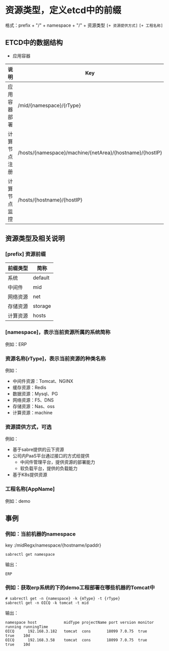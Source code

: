 # 资源类型，定义etcd中的前缀
格式：prefix + "/" + namespace + "/" + 资源类型 `[+ 资源提供方式]` `[+ 工程名称]`
## ETCD中的数据结构
- 应用容器

| 说明     | Key                                                      | value                                                                                                                                                                                                                                                                                                                                                                                                                                                                                                                                                                                                                                                                                                                                                                                                           |
|--------|----------------------------------------------------------|-----------------------------------------------------------------------------------------------------------------------------------------------------------------------------------------------------------------------------------------------------------------------------------------------------------------------------------------------------------------------------------------------------------------------------------------------------------------------------------------------------------------------------------------------------------------------------------------------------------------------------------------------------------------------------------------------------------------------------------------------------------------------------------------------------------------|
| 应用容器部署 | /mid/{namespace}/{rType}                                 | {"apiVersion":"beta","kind":"Config","metadata":{"namespace":"OICQ","netarea":"WEB","appname":"cons"},"spec":{"midtype":"Tomcat","version":"7.0.75","installPath":"/u02/app","pkgDownloadPath":"http://124.71.219.53:8001/uploads/uploads/2022/05/07/apache-tomcat-7.0.75.tar.gz","run_type":["cluster","standalone"],"user":{"name":"miduser","group":"miduser"},"default":{"jdk":{"javaopts":"-server -Xms1024M -Xmx1024M -Xss512k"},"tomcat":{"javaopts":"-server -Xms1024M -Xmx1024M -Xss512k","listeningport":"18099","ajpport":"18009","shutdownport":"18005"}},"deployaction":{"timer":"2022-06-11 23:20:53.6111120","action":"Install","deploy_host":["192.168.3.182","192.168.3.58"],"deployHostStatus":[{"192.168.3.182":{"run_status":true,"status_report_timer":"2022-06-11 23:20:53.6111120"}}]}}} |
| 计算节点注册 | /hosts/{namespace}/machine/{netArea}/{hostname}/{hostIP} | {"HostName":"ks4","IPAddr":"192.168.3.182","BelongTo":"OICQ","Area":"WEB","Annotation":null,"Online":true,"Mem":{"3755":9837},"Platform":"x86_64","OS":"Linux","Core":"3.10.0-1160.el7.x86_64","CPUs":2}                                                                                                                                                                                                                                                                                                                                                                                                                                                                                                                                                                                                        |
| 计算节点监控 | /hosts/{hostname}/{hostIP}                               | /hosts/{namespace}/machine/{netArea}/{hostname}/{hostIP}                                                                                                                                                                                                                                                                                                                                                                                                                                                                                                                                                                                                                                                                                                                                                        |


## 资源类型及相关说明
### [prefix] 资源前缀
| 前缀类型 | 简称      |
|------|---------|
| 系统   | default |
| 中间件  | mid     |
| 网络资源 | net     |
| 存储资源 | storage |
| 计算资源 | hosts   |

### [namespace]，表示当前资源所属的系统简称
例如：ERP

### 资源名称[rType]，表示当前资源的种类名称
例如：
- 中间件资源：Tomcat、NGINX
- 缓存资源：Redis
- 数据资源：Mysql、PG
- 网络资源：F5、DNS
- 存储资源：Nas、oss
- 计算资源：machine

### 资源提供方式，可选
例如：
- 基于sabre提供的云下资源
- 公司内PaaS平台通过接口的方式给提供
  - 中间件管理平台，提供资源的部署能力
  - 软负载平台，提供的负载能力
- 基于K8s提供资源

### 工程名称[AppName]
例如：demo


## 事例
### 例如：当前机器的namespace
key :/midRegx/namespace/{hostname/ipaddr}
```shell
sabrectl get namespace
```
输出：
```shell
ERP
```


### 例如：获取erp系统的下的demo工程部署在哪些机器的Tomcat中

```shell
# sabrectl get -n {namespace} -k {mType} -t {rType}
sabrectl get -n OICQ -k tomcat -t mid
```
输出：
```shell
namespace host            midType projectName port version monitor running runningTime
OICQ      192.168.3.182   tomcat  cons       18099 7.0.75  true    true    10d
OICQ      192.168.3.58    tomcat  cons       18099 7.0.75  true    true    10d
```